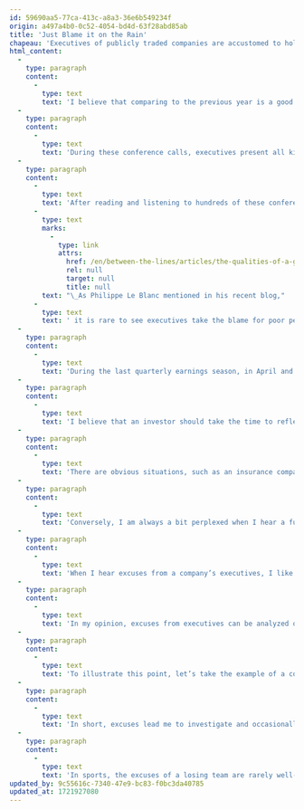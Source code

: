 ```yaml
---
id: 59690aa5-77ca-413c-a8a3-36e6b549234f
origin: a497a4b0-0c52-4054-bd4d-63f28abd85ab
title: 'Just Blame it on the Rain'
chapeau: 'Executives of publicly traded companies are accustomed to holding a conference call for analysts and investors after the release of their quarterly financial results. During these calls, they present their company’s results and compare performance to the same period of the previous year.'
html_content:
  -
    type: paragraph
    content:
      -
        type: text
        text: 'I believe that comparing to the previous year is a good approach since there is often some seasonality between quarters. For example, a toy store will generate more revenue during the holiday season (October, November, and December) than in the first few months of the year (January, February, and March). It is therefore natural to want to compare the holiday season of 2023 with that of 2022.'
  -
    type: paragraph
    content:
      -
        type: text
        text: 'During these conference calls, executives present all kinds of explanations to justify their performance. For example, revenue growth can come from signing new clients, opening stores, completing a significant acquisition, or launching a new product. When results do not meet expectations, we can hear justifications such as: the economy is slowing down, competition is fierce, or one-time expenses have weighed on the results.'
  -
    type: paragraph
    content:
      -
        type: text
        text: 'After reading and listening to hundreds of these conferences, I realize that executives often attribute good performance to their actions, while poor performance is blamed on external factors.'
      -
        type: text
        marks:
          -
            type: link
            attrs:
              href: /en/between-the-lines/articles/the-qualities-of-a-good-annual-letter-from-the-ceo-to-shareholders/
              rel: null
              target: null
              title: null
        text: "\_As Philippe Le Blanc mentioned in his recent blog,"
      -
        type: text
        text: ' it is rare to see executives take the blame for poor performance.'
  -
    type: paragraph
    content:
      -
        type: text
        text: 'During the last quarterly earnings season, in April and May, I noticed that several companies whose results were weaker than expected blamed the weather. It’s a classic excuse in investment, but I felt it was used more often than usual. It is true that January 2024 was harsh in some regions of North America. But is that enough to justify underperformance?'
  -
    type: paragraph
    content:
      -
        type: text
        text: 'I believe that an investor should take the time to reflect on the excuses put forward by executives and draw their own conclusions.'
  -
    type: paragraph
    content:
      -
        type: text
        text: 'There are obvious situations, such as an insurance company mentioning that the weather caused more claims than usual. A harsh winter will likely cause more road accidents. Similarly, an agricultural company will be affected by poor weather conditions.'
  -
    type: paragraph
    content:
      -
        type: text
        text: 'Conversely, I am always a bit perplexed when I hear a furniture store chain or a pharmaceutical company claim to have been affected by bad weather. The weather can certainly have had an impact on their results, but such an excuse is sometimes a bit convenient. Is it really the weather that caused difficulties, or rather poor execution by the executives?'
  -
    type: paragraph
    content:
      -
        type: text
        text: 'When I hear excuses from a company’s executives, I like to take a look at its competitors to see if they are facing the same difficulties. This allows me to determine if it is a generalized issue in the industry or specific to the company.'
  -
    type: paragraph
    content:
      -
        type: text
        text: 'In my opinion, excuses from executives can be analyzed on two levels.'
  -
    type: paragraph
    content:
      -
        type: text
        text: 'To illustrate this point, let’s take the example of a company that says it had difficulty recruiting, which led to lower-than-expected growth. The first level would be to conclude that the job market is tight. An analysis on the second level would lead me to compare employee salaries to those of competitors or to evaluate the firm’s reputation. At the first level, one might conclude an external problem, while the second level could potentially reveal an internal problem. Upon reflection, you will almost never hear an executive say that poor corporate culture led to high turnover and hiring difficulties. It is our job as investors to seek to understand the source of the problems related to excuses.'
  -
    type: paragraph
    content:
      -
        type: text
        text: 'In short, excuses lead me to investigate and occasionally discover issues that are deeper than the initial excuse. Generally, we trust the executives of the companies we hold in our portfolio. However, we make sure to remain objective and verify the executives’ statements when the excuses seem far-fetched.'
  -
    type: paragraph
    content:
      -
        type: text
        text: 'In sports, the excuses of a losing team are rarely well-received. The same culture should be adopted in the corporate world.'
updated_by: 9c55616c-7340-47e9-bc83-f0bc3da40785
updated_at: 1721927080
---
```

